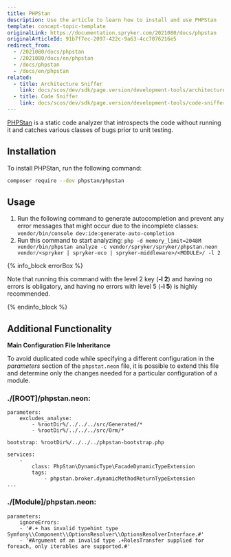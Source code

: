 ```yaml
---
title: PHPStan
description: Use the article to learn how to install and use PHPStan
template: concept-topic-template
originalLink: https://documentation.spryker.com/2021080/docs/phpstan
originalArticleId: 91b7f7ec-2097-422c-9a63-4cc7076216e5
redirect_from:
  - /2021080/docs/phpstan
  - /2021080/docs/en/phpstan
  - /docs/phpstan
  - /docs/en/phpstan
related:
  - title: Architecture Sniffer
    link: docs/scos/dev/sdk/page.version/development-tools/architecture-sniffer.html
  - title: Code Sniffer
    link: docs/scos/dev/sdk/page.version/development-tools/code-sniffer.html
---
```


[PHPStan](https://github.com/phpstan/phpstan) is a static code analyzer that introspects the code without running it and catches various classes of bugs prior to unit testing.

## Installation
To install PHPStan, run the following command:

```bash
composer require --dev phpstan/phpstan
```

## Usage

1. Run the following command to generate autocompletion and prevent any error messages that might occur due to the incomplete classes:
`vendor/bin/console dev:ide:generate-auto-completion`
2. Run this command to start analyzing:
`php -d memory_limit=2048M vendor/bin/phpstan analyze -c vendor/spryker/spryker/phpstan.neon vendor/<spryker | spryker-eco | spryker-middleware>/<MODULE>/ -l 2`

{% info_block errorBox %}

Note that running this command with the level 2 key (**-l 2**) and having no errors is obligatory, and having no errors with level 5 (**-l 5**) is highly recommended.

{% endinfo_block %}

## Additional Functionality
**Main Configuration File Inheritance**

To avoid duplicated code while specifying a different configuration in the _parameters_ section of the `phpstat.neon` file, it is possible to extend this file and determine only the changes needed for a particular configuration of a module.

### ./[ROOT]/phpstan.neon:
```
parameters:
    excludes_analyse:
        - %rootDir%/../../../src/Generated/*
        - %rootDir%/../../../src/Orm/*

bootstrap: %rootDir%/../../../phpstan-bootstrap.php

services:
    -
        class: PhpStan\DynamicType\FacadeDynamicTypeExtension
        tags:
            - phpstan.broker.dynamicMethodReturnTypeExtension
...
```

### ./[Module]/phpstan.neon:
```
parameters:
    ignoreErrors:
    - '#.+ has invalid typehint type Symfony\\Component\\OptionsResolver\\OptionsResolverInterface.#'
    - '#Argument of an invalid type .+RolesTransfer supplied for foreach, only iterables are supported.#'
```
